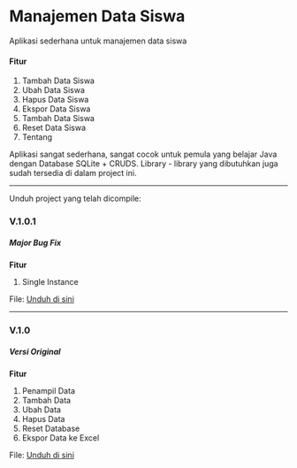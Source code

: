# Manajemen Data Siswa
Aplikasi sederhana untuk manajemen data siswa

<h4>Fitur</h4>
<ol>
<li>Tambah Data Siswa</li>
<li>Ubah Data Siswa</li>
<li>Hapus Data Siswa</li>
<li>Ekspor Data Siswa</li>
<li>Tambah Data Siswa</li>
<li>Reset Data Siswa</li>
<li>Tentang</li>
</ol>

Aplikasi sangat sederhana, sangat cocok untuk pemula yang belajar Java dengan Database SQLite + CRUDS. Library - library yang dibutuhkan juga sudah tersedia di dalam project ini.
<br/>
<hr/>
Unduh project yang telah dicompile: 
<h3>V.1.0.1</h3>
<h5>Major Bug Fix</h5>
<strong>Fitur</strong>
<ol>
  <li>Single Instance</li>
</ol>
File: <a href="https://cdn.unydevelopernetwork.com/mil-system/manajemen_data_siswa/ManajemenDataSiswav101.zip">Unduh di sini</a>
<hr/>
<h3>V.1.0</h3>
<h5>Versi Original</h5>
<strong>Fitur</strong>
<ol>
  <li>Penampil Data</li>
  <li>Tambah Data</li>
  <li>Ubah Data</li>
  <li>Hapus Data</li>
  <li>Reset Database</li>
  <li>Ekspor Data ke Excel</li>
</ol>
File: <a href="https://cdn.unydevelopernetwork.com/mil-system/manajemen_data_siswa/Manajemen%20Data%20Siswa.zip">Unduh di sini</a>
